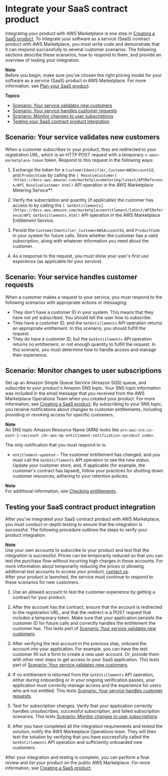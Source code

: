 # Integrate your SaaS contract product<a name="saas-integrate-contract"></a>

Integrating your product with AWS Marketplace is one step in [Creating a SaaS product](saas-create-product.md)\. To integrate your software as a service \(SaaS\) contract product with AWS Marketplace, you must write code and demonstrate that it can respond successfully to several customer scenarios\. The following sections describe these scenarios, how to respond to them, and provide an overview of testing your integration\.

**Note**  
Before you begin, make sure you've chosen the right pricing model for your software as a service \(SaaS\) product in AWS Marketplace\. For more information, see [Plan your SaaS product](saas-prepare.md)\. 

**Topics**
+ [Scenario: Your service validates new customers](#saas-contract-validate-customer)
+ [Scenario: Your service handles customer requests](#saas-contract-customer-requests)
+ [Scenario: Monitor changes to user subscriptions](#saas-contract-monitor-changes)
+ [Testing your SaaS contract product integration](#saas-contract-integration-testing)

## Scenario: Your service validates new customers<a name="saas-contract-validate-customer"></a>

When a customer subscribes to your product, they are redirected to your registration URL, which is an HTTP POST request with a temporary `x-amzn-marketplace-token` token\. Respond to this request in the following ways:

1. Exchange the token for a `CustomerIdentifier`, `CustomerAWSAccountId`, and `ProductCode` by calling the `[ ResolveCustomer](https://docs.aws.amazon.com/marketplacemetering/latest/APIReference/API_ResolveCustomer.html)` API operation in the AWS Marketplace Metering Service**\.

1. Verify the subscription and quantity \(if applicable\) the customer has access to by calling the `[ GetEntitlements](https://docs.aws.amazon.com/marketplaceentitlement/latest/APIReference/API_GetEntitlements.html)` API operation in the AWS Marketplace Entitlement Service\.

1. Persist the `CustomerIdentifier`, `CustomerAWSAccountId`, and `ProductCode` in your system for future calls\. Store whether the customer has a valid subscription, along with whatever information you need about the customer\.

1. As a response to the request, you must show your user's first use experience \(as applicable for your service\)\.

## Scenario: Your service handles customer requests<a name="saas-contract-customer-requests"></a>

When a customer makes a request to your service, you must respond to the following scenarios with appropriate actions or messaging:
+ They don't have a customer ID in your system\. This means that they have not yet subscribed\. You should tell the user how to subscribe\.
+ They have a customer ID, and the `GetEntitlements` API operation returns an appropriate entitlement\. In this scenario, you should fulfill the request\.
+ They do have a customer ID, but the `GetEntitlements` API operation returns no entitlement, or not enough quantity to fulfill the request\. In this scenario, you must determine how to handle access and manage their experience\.

## Scenario: Monitor changes to user subscriptions<a name="saas-contract-monitor-changes"></a>

Set up an Amazon Simple Queue Service \(Amazon SQS\) queue, and subscribe to your product's Amazon SNS topic\. Your SNS topic information was included in the email message that you received from the AWS Marketplace Operations Team when you created your product\. For more information, see [Creating a SaaS product](saas-create-product.md)\. By subscribing to your SNS topic, you receive notifications about changes to customer entitlements, including providing or revoking access for specific customers\.

**Note**  
An SNS topic Amazon Resource Name \(ARN\) looks like `arn:aws:sns:us-east-1:<account id>:aws-mp-entitlement-notification-<product code>`\.

The only notification that you must respond to is:
+ `entitlement-updated` – The customer entitlement has changed, and you must call the `GetEntitlements` API operation to see the new status\. Update your customer store, and, if applicable \(for example, the customer's contract has lapsed\), follow your practices for shutting down customer resources, adhering to your retention policies\.

**Note**  
For additional information, see [Checking entitlements](checking-entitlements.md)\.

## Testing your SaaS contract product integration<a name="saas-contract-integration-testing"></a>

After you've integrated your SaaS contract product with AWS Marketplace, you must conduct in\-depth testing to ensure that the integration is successful\. The following procedure outlines the steps to verify your product integration\.

**Note**  
Use your own accounts to subscribe to your product and test that the integration is successful\. Prices can be temporarily reduced so that you can test the purchase flow without incurring high charges in those accounts\. For more information about temporarily reducing the prices or allowing additional test accounts to access your product, [contact us](https://aws.amazon.com/marketplace/management/contact-us/)\.  
After your product is launched, the service must continue to respond to these scenarios for new customers\.

1. Use an allowed account to test the customer experience by getting a contract for your product\. 

1. After the account has the contract, ensure that the account is redirected to the registration URL, and that the redirect is a POST request that includes a temporary token\. Make sure that your application persists the customer ID for future calls and correctly handles the entitlement the customer has\. This tests part of [Scenario: Your service validates new customers](#saas-contract-validate-customer)\.

1. After verifying the test account in the previous step, onboard the account into your application\. For example, you can have the test customer fill out a form to create a new user account\. Or, provide them with other next steps to get access to your SaaS application\. This tests part of [Scenario: Your service validates new customers](#saas-contract-validate-customer)\.

1. If no entitlement is returned from the `GetEntitlements` API operation, either during onboarding or in your ongoing verification passes, your application must correctly manage access and the experience for users who are not entitled\. This tests [Scenario: Your service handles customer requests](#saas-contract-customer-requests)\.

1. Test for subscription changes\. Verify that your application correctly handles unsubscribes, successful subscription, and failed subscription scenarios\. This tests [Scenario: Monitor changes to user subscriptions](#saas-contract-monitor-changes)\.

1. After you have completed all the integration requirements and tested the solution, notify the AWS Marketplace Operations team\. They will then test the solution by verifying that you have successfully called the `GetEntitlements` API operation and sufficiently onboarded new customers\.

After your integration and testing is complete, you can perform a final review and list your product on the public AWS Marketplace\. For more information, see [Creating a SaaS product](saas-create-product.md)\.